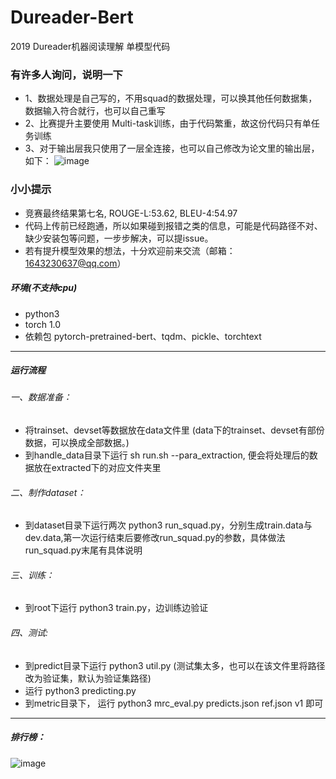 # Dureader-Bert
2019 Dureader机器阅读理解 单模型代码
### 有许多人询问，说明一下
* 1、数据处理是自己写的，不用squad的数据处理，可以换其他任何数据集，数据输入符合就行，也可以自己重写
* 2、比赛提升主要使用 Multi-task训练，由于代码繁重，故这份代码只有单任务训练
* 3、对于输出层我只使用了一层全连接，也可以自己修改为论文里的输出层，如下：
![image](https://github.com/basketballandlearn/Dureader-Bert/blob/master/2.png)

### 小小提示
* 竞赛最终结果第七名, ROUGE-L:53.62, BLEU-4:54.97
* 代码上传前已经跑通，所以如果碰到报错之类的信息，可能是代码路径不对、缺少安装包等问题，一步步解决，可以提issue。
* 若有提升模型效果的想法，十分欢迎前来交流（邮箱：1643230637@qq.com）

##### 环境(不支持cpu)
* python3
* torch 1.0
* 依赖包 pytorch-pretrained-bert、tqdm、pickle、torchtext
*****
##### 运行流程  
###### 一、数据准备：
* 将trainset、devset等数据放在data文件里 (data下的trainset、devset有部份数据，可以换成全部数据。)
* 到handle_data目录下运行 sh run.sh --para_extraction, 便会将处理后的数据放在extracted下的对应文件夹里
###### 二、制作dataset：
* 到dataset目录下运行两次 python3 run_squad.py，分别生成train.data与dev.data,第一次运行结束后要修改run_squad.py的参数，具体做法run_squad.py末尾有具体说明
###### 三、训练：
* 到root下运行 python3 train.py，边训练边验证
###### 四、测试:
* 到predict目录下运行 python3 util.py (测试集太多，也可以在该文件里将路径改为验证集，默认为验证集路径)
* 运行 python3 predicting.py
* 到metric目录下， 运行 python3 mrc_eval.py predicts.json ref.json v1 即可
*****
##### 排行榜：
![image](https://github.com/basketballandlearn/Dureader-Bert/blob/master/1.png)